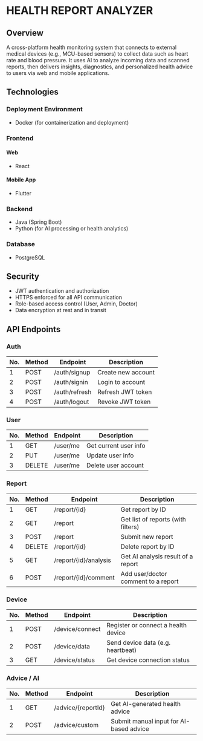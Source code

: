 # HEALTH REPORT ANALYZER

## Overview
A cross-platform health monitoring system that connects to external medical devices (e.g., MCU-based sensors) to collect data such as heart rate and blood pressure. It uses AI to analyze incoming data and scanned reports, then delivers insights, diagnostics, and personalized health advice to users via web and mobile applications.

## Technologies

### Deployment Environment
- Docker (for containerization and deployment)

###  Frontend
#### Web
- React

#### Mobile App
- Flutter

### Backend
- Java (Spring Boot)
- Python (for AI processing or health analytics)

### Database
- PostgreSQL

## Security
- JWT authentication and authorization
- HTTPS enforced for all API communication
- Role-based access control (User, Admin, Doctor)
- Data encryption at rest and in transit

## API Endpoints
###  Auth
| No. | Method   | Endpoint         | Description            |
|-----|----------|------------------|------------------------|
| 1   | POST     | /auth/signup     | Create new account     |
| 2   | POST     | /auth/signin     | Login to account       |
| 3   | POST     | /auth/refresh    | Refresh JWT token      |
| 4   | POST     | /auth/logout     | Revoke JWT token       |

###  User
| No. | Method   | Endpoint     | Description              |
|-----|----------|--------------|--------------------------|
| 1   | GET      | /user/me     | Get current user info    |
| 2   | PUT      | /user/me     | Update user info         |
| 3   | DELETE   | /user/me     | Delete user account      |

###  Report
| No. | Method   | Endpoint                      | Description                               |
|-----|----------|-------------------------------|-------------------------------------------|
| 1   | GET      | /report/{id}                  | Get report by ID                          |
| 2   | GET      | /report                       | Get list of reports (with filters)        |
| 3   | POST     | /report                       | Submit new report                         |
| 4   | DELETE   | /report/{id}                  | Delete report by ID                       |
| 5   | GET      | /report/{id}/analysis         | Get AI analysis result of a report        |
| 6   | POST     | /report/{id}/comment          | Add user/doctor comment to a report       |

###  Device
| No. | Method   | Endpoint         | Description                              |
|-----|----------|------------------|------------------------------------------|
| 1   | POST     | /device/connect  | Register or connect a health device      |
| 2   | POST     | /device/data     | Send device data (e.g. heartbeat)        |
| 3   | GET      | /device/status   | Get device connection status             |

###  Advice / AI
| No. | Method   | Endpoint              | Description                               |
|-----|----------|-----------------------|-------------------------------------------|
| 1   | GET      | /advice/{reportId}    | Get AI-generated health advice            |
| 2   | POST     | /advice/custom        | Submit manual input for AI-based advice   |


